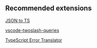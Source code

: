 ## Recommended extensions

[JSON to TS](https://marketplace.visualstudio.com/items?itemName=MariusAlchimavicius.json-to-ts)


[vscode-twoslash-queries](https://marketplace.visualstudio.com/items?itemName=Orta.vscode-twoslash-queries)


[TypeScript Error Translator](https://marketplace.visualstudio.com/items?itemName=mattpocock.ts-error-translator)

